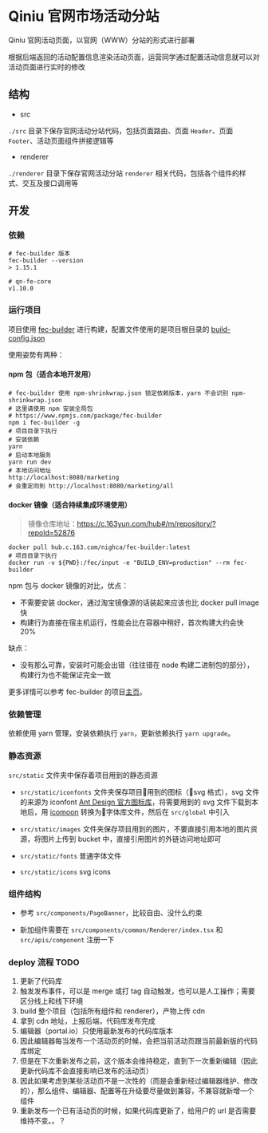 # Qiniu 官网市场活动分站

Qiniu 官网活动页面，以官网（WWW）分站的形式进行部署

根据后端返回的活动配置信息渲染活动页面，运营同学通过配置活动信息就可以对活动页面进行实时的修改

## 结构

- src

`./src` 目录下保存官网活动分站代码，包括页面路由、页面 `Header`、页面 `Footer`、活动页面组件拼接逻辑等

- renderer

`./renderer` 目录下保存官网活动分站 `renderer` 相关代码，包括各个组件的样式、交互及接口调用等

## 开发

### 依赖

```shell
# fec-builder 版本
fec-builder --version
> 1.15.1

# qn-fe-core
v1.10.0
```

### 运行项目

项目使用 [fec-builder](https://github.com/Front-End-Engineering-Cloud/builder) 进行构建，配置文件使用的是项目根目录的 [build-config.json](./build-config.json)

使用姿势有两种：

#### npm 包（适合本地开发用）

```shell
# fec-builder 使用 npm-shrinkwrap.json 锁定依赖版本，yarn 不会识别 npm-shrinkwrap.json
# 这里请使用 npm 安装全局包
# https://www.npmjs.com/package/fec-builder
npm i fec-builder -g
# 项目目录下执行
# 安装依赖
yarn
# 启动本地服务
yarn run dev
# 本地访问地址
http://localhost:8080/marketing
# 会重定向到 http://localhost:8080/marketing/all
```

#### docker 镜像（适合持续集成环境使用）

> 镜像仓库地址：https://c.163yun.com/hub#/m/repository/?repoId=52876

```shell
docker pull hub.c.163.com/nighca/fec-builder:latest
# 项目目录下执行
docker run -v ${PWD}:/fec/input -e "BUILD_ENV=production" --rm fec-builder
```

npm 包与 docker 镜像的对比，优点：

* 不需要安装 docker，通过淘宝镜像源的话装起来应该也比 docker pull image 快
* 构建行为直接在宿主机运行，性能会比在容器中稍好，首次构建大约会快 20%

缺点：

* 没有那么可靠，安装时可能会出错（往往错在 node 构建二进制包的部分），构建行为也不能保证完全一致

更多详情可以参考 fec-builder 的项目[主页](https://github.com/Front-End-Engineering-Cloud/builder)。

### 依赖管理

依赖使用 yarn 管理，安装依赖执行 `yarn`，更新依赖执行 `yarn upgrade`。

### 静态资源

```src/static``` 文件夹中保存着项目用到的静态资源

- ```src/static/iconfonts``` 文件夹保存项目用到的图标（svg 格式），svg 文件的来源为 iconfont [Ant Design 官方图标库](https://www.iconfont.cn/collections/detail?spm=a313x.7781069.1998910419.de12df413&cid=9402)，将需要用到的 svg 文件下载到本地后，用 [icomoon](https://icomoon.io/app/#/select) 转换为字体库文件，然后在 ```src/global``` 中引入

- ```src/static/images``` 文件夹保存项目用到的图片，不要直接引用本地的图片资源，将图片上传到 bucket 中，直接引用图片的外链访问地址即可

- ```src/static/fonts``` 普通字体文件

- ```src/static/icons``` svg icons

### 组件结构

- 参考 `src/components/PageBanner`，比较自由、没什么约束

- 新加组件需要在 `src/components/common/Renderer/index.tsx` 和 `src/apis/component` 注册一下

### deploy 流程 TODO

1. 更新了代码库
2. 触发发布事件，可以是 merge 或打 tag 自动触发，也可以是人工操作；需要区分线上和线下环境
3. build 整个项目（包括所有组件和 renderer），产物上传 cdn
4. 拿到 cdn 地址，上报后端，代码库发布完成
5. 编辑器（portal.io）只使用最新发布的代码库版本
6. 因此编辑器每当发布一个活动页的时候，会把当前活动页跟当前最新版的代码库绑定
7. 但是在下次重新发布之前，这个版本会维持稳定，直到下一次重新编辑（因此更新代码库不会直接影响已发布的活动页）
8. 因此如果考虑到某些活动页不是一次性的（而是会重新经过编辑器维护、修改的），那么组件、编辑器、配置等在升级要尽量做到兼容，不兼容就新增一个组件
9. 重新发布一个已有活动页的时候，如果代码库更新了，给用户的 url 是否需要维持不变。。？

